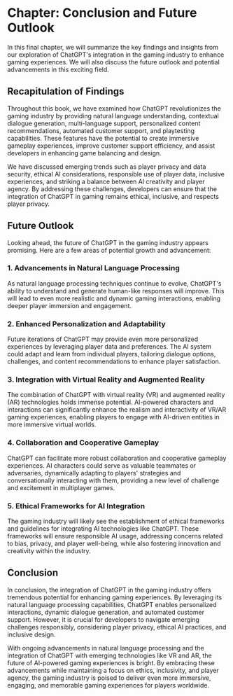 Chapter: Conclusion and Future Outlook
======================================

In this final chapter, we will summarize the key findings and insights from our exploration of ChatGPT's integration in the gaming industry to enhance gaming experiences. We will also discuss the future outlook and potential advancements in this exciting field.

Recapitulation of Findings
--------------------------

Throughout this book, we have examined how ChatGPT revolutionizes the gaming industry by providing natural language understanding, contextual dialogue generation, multi-language support, personalized content recommendations, automated customer support, and playtesting capabilities. These features have the potential to create immersive gameplay experiences, improve customer support efficiency, and assist developers in enhancing game balancing and design.

We have discussed emerging trends such as player privacy and data security, ethical AI considerations, responsible use of player data, inclusive experiences, and striking a balance between AI creativity and player agency. By addressing these challenges, developers can ensure that the integration of ChatGPT in gaming remains ethical, inclusive, and respects player privacy.

Future Outlook
--------------

Looking ahead, the future of ChatGPT in the gaming industry appears promising. Here are a few areas of potential growth and advancement:

### 1. Advancements in Natural Language Processing

As natural language processing techniques continue to evolve, ChatGPT's ability to understand and generate human-like responses will improve. This will lead to even more realistic and dynamic gaming interactions, enabling deeper player immersion and engagement.

### 2. Enhanced Personalization and Adaptability

Future iterations of ChatGPT may provide even more personalized experiences by leveraging player data and preferences. The AI system could adapt and learn from individual players, tailoring dialogue options, challenges, and content recommendations to enhance player satisfaction.

### 3. Integration with Virtual Reality and Augmented Reality

The combination of ChatGPT with virtual reality (VR) and augmented reality (AR) technologies holds immense potential. AI-powered characters and interactions can significantly enhance the realism and interactivity of VR/AR gaming experiences, enabling players to engage with AI-driven entities in more immersive virtual worlds.

### 4. Collaboration and Cooperative Gameplay

ChatGPT can facilitate more robust collaboration and cooperative gameplay experiences. AI characters could serve as valuable teammates or adversaries, dynamically adapting to players' strategies and conversationally interacting with them, providing a new level of challenge and excitement in multiplayer games.

### 5. Ethical Frameworks for AI Integration

The gaming industry will likely see the establishment of ethical frameworks and guidelines for integrating AI technologies like ChatGPT. These frameworks will ensure responsible AI usage, addressing concerns related to bias, privacy, and player well-being, while also fostering innovation and creativity within the industry.

Conclusion
----------

In conclusion, the integration of ChatGPT in the gaming industry offers tremendous potential for enhancing gaming experiences. By leveraging its natural language processing capabilities, ChatGPT enables personalized interactions, dynamic dialogue generation, and automated customer support. However, it is crucial for developers to navigate emerging challenges responsibly, considering player privacy, ethical AI practices, and inclusive design.

With ongoing advancements in natural language processing and the integration of ChatGPT with emerging technologies like VR and AR, the future of AI-powered gaming experiences is bright. By embracing these advancements while maintaining a focus on ethics, inclusivity, and player agency, the gaming industry is poised to deliver even more immersive, engaging, and memorable gaming experiences for players worldwide.
